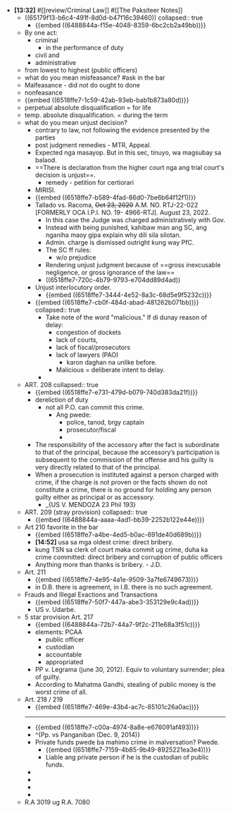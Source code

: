 - **[13:32]** #[[review/Criminal Law]] #[[The Paksiteer Notes]]
	- ((65179f13-b6c4-491f-8d0d-b47f16c39460))
	  collapsed:: true
		- {{embed ((6488844a-f15e-4048-8359-6bc2cb2a49bb))}}
	- By one act:
		- criminal
			- in the performance of duty
		- civil and
		- administrative
	- from lowest to highest (public officers)
	- what do you mean misfeasance? #ask in the bar
	- Malfeasance - did not do ought to done
	- nonfeasance
	- {{embed ((6518ffe7-1c59-42ab-93eb-bab1b873a80d))}}
	- perpetual absolute disqualification = for life
	- temp. absolute disqualification. = during the term
	- what do you  mean unjust decision?
		- contrary to law, not following the evidence presented by the parties
		- post judgment remedies - MTR, Appeal.
		- Expected nga masayop. But in this sec, tinuyo, wa magsubay sa balaod.
		- ==There is declaration from the higher court nga ang trial court's decision is unjust==.
			- remedy - petition for certiorari
		- MIRISI.
		- {{embed ((6518ffe7-b589-4fad-86d0-7be6b64f12f1))}}
		- Tallado vs. Racoma, ~~Oct 23, 2020~~ A.M. NO. RTJ-22-022 [FORMERLY OCA I.P.I. NO. 19- 4966-RTJ]. August 23, 2022.
			- In this case the Judge was charged administratively with Gov.
			- Instead with being punished, kahibaw man ang SC, ang nganiha maoy gipa explain why dili sila silotan.
			- Admin. charge is dismissed outright kung way PfC.
			- The SC ff rules:
				- w/o prejudice
			- Rendering unjust judgment because of ==gross inexcusable negligence, or gross ignorance of the law==
			- ((6518ffe7-720c-4b79-9793-e704dd89d4ad))
		- Unjust interlocutory order.
			- {{embed ((6518ffe7-3444-4e52-8a3c-68d5e9f5232c))}}
		- {{embed ((6518ffe7-cb0f-484d-abad-481262b071bb))}}
		  collapsed:: true
			- Take note of the word "malicious." If di dunay reason of delay:
				- congestion of dockets
				- lack of courts,
				- lack of fiscal/prosecutors
				- lack of lawyers (PAO)
					- karon daghan na unlike before.
				- Malicious = deliberate intent to delay.
			-
	- ART. 208
	  collapsed:: true
		- {{embed ((6518ffe7-e731-479d-b079-740d383da21f))}}
		- dereliction of duty
			- not all P.O. can commit this crime.
				- Ang pwede:
					- police, tanod, brgy captain
					- prosecutor/fiscal
					-
		- The responsibility of the accessory after the fact is subordinate to that of the principal, because the accessory’s participation is subsequent to the commission of the offense and his guilty is very directly related to that of the principal.
		- When a prosecution is instituted against a person charged with crime, if the charge is not proven or the facts shown do not constitute a crime, there is no ground for holding any person guilty either as principal or as accessory.
			- _{US V. MENDOZA 23 Phil 193}
	- ART. 209 (stray provision)
	  collapsed:: true
		- {{embed ((6488844a-aaaa-4ad1-bb39-2252b122e44e))}}
	- Art 210 favorite in the bar
		- {{embed ((6518ffe7-a4be-4ed5-b0ac-691de40d689b))}}
		- **[14:52]** usa sa mga oldest crime: direct bribery.
		- kung TSN sa clerk of court maka commit ug crime, duha ka crime committed: direct bribery and corruption of public officers
		- Anything more than thanks is bribery. - J.D.
	- Art. 211
		- {{embed ((6518ffe7-4e95-4a1e-9509-3a7fe6749673))}}
		- in D.B. there is agreement, in I.B. there is no such agreement.
	- Frauds and Illegal Exactions and Transactions
		- {{embed ((6518ffe7-50f7-447a-abe3-353129e9c4ad))}}
		- US v. Udarbe.
	- 5 star provision Art. 217
		- {{embed ((6488844a-72b7-44a7-9f2c-211e68a3f51c))}}
		- elements: PCAA
			- public officer
			- custodian
			- accountable
			- appropriated
		- PP v. Legrama (june 30, 2012). Equiv to voluntary surrender; plea of guilty.
		- According to Mahatma Gandhi, stealing of public money is the worst crime of all.
	- Art. 218 / 219
		- {{embed ((6518ffe7-469e-43b4-ac7c-85101c26a0ac))}}
		- ---
		- {{embed ((6518ffe7-c00a-4974-8a8e-e676091af493))}}
		- ^{Pp. vs Panganiban (Dec. 9, 2014)}
		- Private funds pwede ba mahimo crime in malversation? Pwede.
			- {{embed ((6518ffe7-7159-4b85-9b49-8925221ea3e4))}}
			- Liable ang private person if he is the custodian of public funds.
		-
		-
		-
		-
	- R.A 3019 ug R.A. 7080